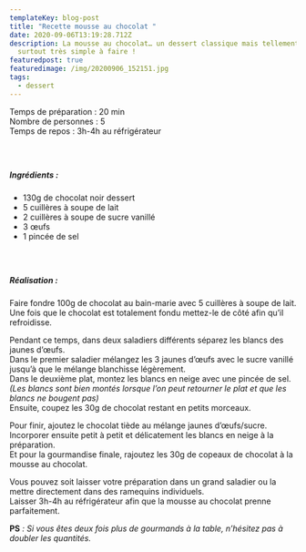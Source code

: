 ```yaml
---
templateKey: blog-post
title: "Recette mousse au chocolat "
date: 2020-09-06T13:19:28.712Z
description: La mousse au chocolat… un dessert classique mais tellement bon et
  surtout très simple à faire !
featuredpost: true
featuredimage: /img/20200906_152151.jpg
tags:
  - dessert
---
```

Temps de préparation : 20 min\
Nombre de personnes :  5\
Temps de repos : 3h-4h au réfrigérateur

##### <br>

##### Ingrédients :

* 130g de chocolat noir dessert 
* 5 cuillères à soupe de lait
* 2 cuillères à soupe de sucre vanillé 
* 3 œufs 
* 1 pincée de sel 

##### <br>

##### Réalisation :

Faire fondre 100g de chocolat au bain-marie avec 5 cuillères à soupe de lait. \
Une fois que le chocolat est totalement fondu mettez-le de côté afin qu’il refroidisse. 

Pendant ce temps, dans deux saladiers différents séparez les blancs des jaunes d’œufs.\
Dans le premier saladier mélangez les 3 jaunes d’œufs avec le sucre vanillé jusqu’à que le mélange blanchisse légèrement.\
Dans le deuxième plat, montez les blancs en neige avec une pincée de sel.\
*(Les blancs sont bien montés lorsque l’on peut retourner le plat et que les blancs ne bougent pas)*\
Ensuite, coupez les 30g de chocolat restant en petits morceaux.

Pour finir, ajoutez le chocolat tiède au mélange jaunes d’œufs/sucre. \
Incorporer ensuite petit à petit et délicatement les blancs en neige à la préparation.\
Et pour la gourmandise finale, rajoutez les 30g de copeaux de chocolat à la mousse au chocolat.


Vous pouvez soit laisser votre préparation dans un grand saladier ou la mettre directement dans des ramequins individuels.\
Laisser 3h-4h au réfrigérateur afin que la mousse au chocolat prenne parfaitement.



**PS** *: Si vous êtes deux fois plus de gourmands à la table, n’hésitez pas à doubler les quantités.*